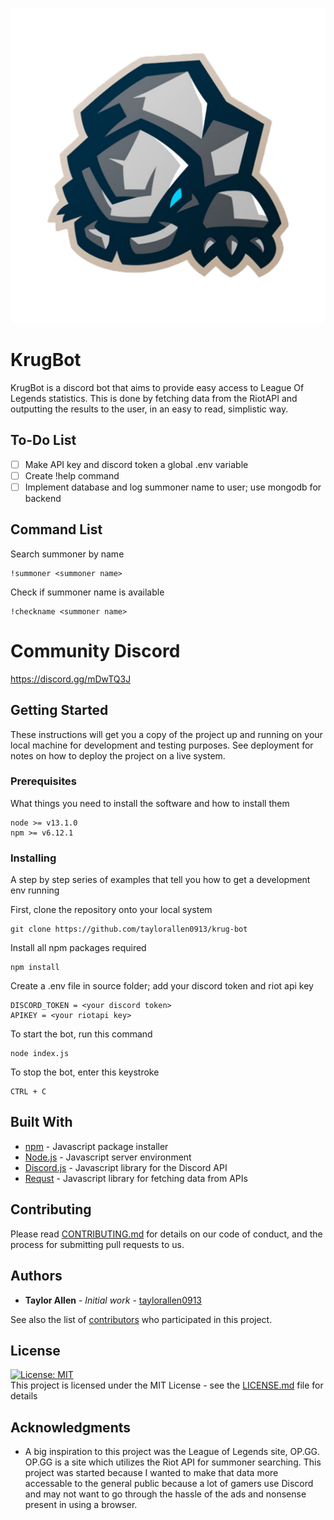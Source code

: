 ![alternate text](https://github.com/taylorallen0913/krug-bot/blob/master/KrugBotLogo.png)

# KrugBot

KrugBot is a discord bot that aims to provide easy access to League Of Legends statistics. This is done by fetching data from the RiotAPI and outputting the results to the user, in an easy to read, simplistic way.

## To-Do List
* [ ]  Make API key and discord token a global .env variable
* [ ]  Create !help command
* [ ]  Implement database and log summoner name to user; use mongodb for backend

## Command List

Search summoner by name
```
!summoner <summoner name>
```
Check if summoner name is available
```
!checkname <summoner name>
```

# Community Discord
https://discord.gg/mDwTQ3J

## Getting Started

These instructions will get you a copy of the project up and running on your local machine for development and testing purposes. See deployment for notes on how to deploy the project on a live system.


### Prerequisites

What things you need to install the software and how to install them

```
node >= v13.1.0
npm >= v6.12.1
```

### Installing

A step by step series of examples that tell you how to get a development env running

First, clone the repository onto your local system

```
git clone https://github.com/taylorallen0913/krug-bot 
```

Install all npm packages required

```
npm install
```
Create a .env file in source folder; add your discord token and riot api key

```
DISCORD_TOKEN = <your discord token>
APIKEY = <your riotapi key>
```
To start the bot, run this command

```
node index.js
```
To stop the bot, enter this keystroke
```
CTRL + C
```

## Built With

* [npm](https://www.npmjs.com/) - Javascript package installer
* [Node.js](https://nodejs.org/en/docs/) - Javascript server environment
* [Discord.js](https://discord.js.org/#/) - Javascript library for the Discord API
* [Requst](https://www.npmjs.com/package/request) - Javascript library for fetching data from APIs

## Contributing

Please read [CONTRIBUTING.md](https://gist.github.com/taylorallen0913/d7385e49ab82529b7e65e5fe1c752709) for details on our code of conduct, and the process for submitting pull requests to us. 

## Authors

* **Taylor Allen** - *Initial work* - [taylorallen0913](https://github.com/taylorallen0913)

See also the list of [contributors](https://github.com/taylorallen0913/krug-bot/network/dependencies) who participated in this project.

## License
[![License: MIT](https://img.shields.io/badge/License-MIT-yellow.svg)](https://opensource.org/licenses/MIT)<br />
This project is licensed under the MIT License - see the [LICENSE.md](LICENSE.md) file for details

## Acknowledgments

* A big inspiration to this project was the League of Legends site, OP.GG. OP.GG is a site which utilizes the Riot API for summoner searching. This project was started because I wanted to make that data more accessable to the general public because a lot of gamers use Discord and may not want to go through the hassle of the ads and nonsense present in using a browser.

